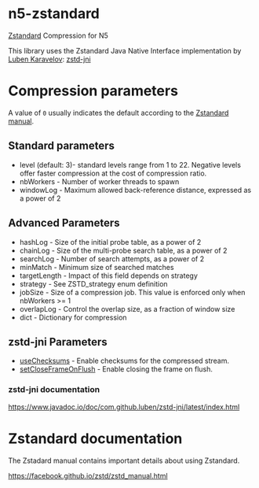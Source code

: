 # n5-zstandard

[Zstandard](https://facebook.github.io/zstd/) Compression for N5

This library uses the Zstandard Java Native Interface implementation by [Luben Karavelov](https://github.com/luben): [zstd-jni](https://github.com/luben/zstd-jni)

# Compression parameters

A value of `0` usually indicates the default according to the [Zstandard manual](https://facebook.github.io/zstd/zstd_manual.html).

## Standard parameters
* level (default: 3)- standard levels range from 1 to 22. Negative levels offer faster compression at the cost of compression ratio.
* nbWorkers - Number of worker threads to spawn
* windowLog - Maximum allowed back-reference distance, expressed as a power of 2

## Advanced Parameters
* hashLog - Size of the initial probe table, as a power of 2
* chainLog - Size of the multi-probe search table, as a power of 2
* searchLog - Number of search attempts, as a power of 2
* minMatch - Minimum size of searched matches
* targetLength - Impact of this field depends on strategy
* strategy - See ZSTD\_strategy enum definition
* jobSize - Size of a compression job. This value is enforced only when nbWorkers >= 1
* overlapLog - Control the overlap size, as a fraction of window size
* dict - Dictionary for compression

## zstd-jni Parameters
* [useChecksums](https://www.javadoc.io/static/com.github.luben/zstd-jni/1.5.5-10/com/github/luben/zstd/ZstdOutputStream.html#setChecksum(boolean)) - Enable checksums for the compressed stream.
* [setCloseFrameOnFlush](https://www.javadoc.io/static/com.github.luben/zstd-jni/1.5.5-10/com/github/luben/zstd/ZstdOutputStream.html#setCloseFrameOnFlush(boolean)) - Enable closing the frame on flush.

### zstd-jni documentation

https://www.javadoc.io/doc/com.github.luben/zstd-jni/latest/index.html

# Zstandard documentation

The Zstadard manual contains important details about using Zstandard.

https://facebook.github.io/zstd/zstd_manual.html
